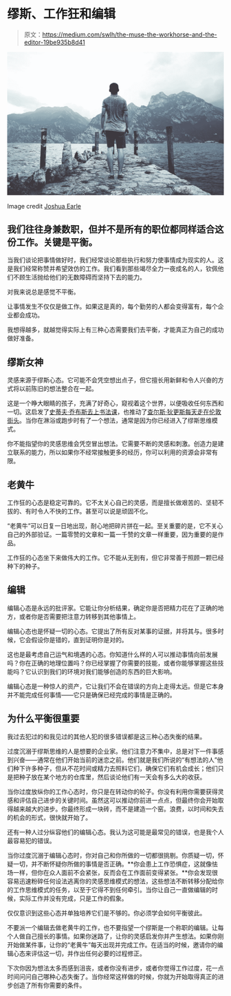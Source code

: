 # 缪斯、工作狂和编辑

> 原文：<https://medium.com/swlh/the-muse-the-workhorse-and-the-editor-19be935b8d41>

![](img/463521a7508b00bc95f22fb4bca35e75.png)

Image credit [Joshua Earle](https://unsplash.com/@joshuaearle)

## 我们往往身兼数职，但并不是所有的职位都同样适合这份工作。关键是平衡。

当我们谈论把事情做好时，我们经常谈论那些执行和努力使事情成为现实的人。这是我们经常称赞并希望效仿的工作。我们看到那些竭尽全力一夜成名的人，钦佩他们不顾生活抛给他们的无数障碍而坚持下去的能力。

对我来说总是感觉不平衡。

让事情发生不仅仅是做工作。如果这是真的，每个勤劳的人都会变得富有，每个企业都会成功。

我想得越多，就越觉得实际上有三种心态需要我们去平衡，才能真正为自己的成功做好准备。

## 缪斯女神

灵感来源于缪斯心态。它可能不会凭空想出点子，但它擅长用新鲜和令人兴奋的方式将以前陈旧的想法整合在一起。

这是一个睁大眼睛的孩子，充满了好奇心，窥视着这个世界，以便吸收任何东西和一切。这启发了[史蒂夫·乔布斯去上书法课](http://www.businessinsider.com/robert-palladino-calligraphy-class-inspired-steve-jobs-2016-3)，也推动了[查尔斯·狄更斯每天走在伦敦街头](http://www.nytimes.com/2012/01/15/opinion/sunday/the-whirling-sound-of-planet-dickens.html?scp=1&sq=charles%20dickens%20walking&st=cse#)。当你在淋浴或跑步时有了一个想法，通常是因为你已经进入了缪斯思维模式。

你不能指望你的灵感思维会凭空冒出想法。它需要不断的灵感和刺激。创造力是建立联系的能力，所以如果你不经常接触更多的经历，你可以利用的资源会非常有限。

## 老黄牛

工作狂的心态是稳定可靠的。它不太关心自己的灵感，而是擅长做艰苦的、坚韧不拔的、有时令人不快的工作。甚至可以说是顽固不化。

“老黄牛”可以日复一日地出现，耐心地把碎片拼在一起。至关重要的是，它不关心自己的外部验证。一篇零赞的文章和一篇一千赞的文章一样重要，因为重要的是作品。

工作狂的心态坐下来做伟大的工作。它不能从无到有，但它非常善于照顾一颗已经种下的种子。

## 编辑

编辑心态是永远的批评家。它能让你分析结果，确定你是否把精力花在了正确的地方，或者你是否需要把注意力转移到其他事情上。

编辑心态也是怀疑一切的心态。它提出了所有反对某事的证据，并将其与。很多时候，它会假设你是错的，直到证明你是对的。

这也是最考虑自己运气和境遇的心态。你知道什么样的人可以推动事情向前发展吗？你在正确的地理位置吗？你已经掌握了你需要的技能，或者你能够掌握这些技能吗？它认识到我们的环境对我们能够创造的东西的巨大影响。

编辑心态是一种惊人的资产，它让我们不会在错误的方向上走得太远。但是它本身并不能完成任何事情——它只是确保已经完成的事情是正确的。

## 为什么平衡很重要

我过去犯过的和我见过的其他人犯的很多错误都是这三种心态失衡的结果。

过度沉溺于缪斯思维的人是想要的企业家。他们注意力不集中，总是对下一件事感到兴奋——通常在他们开始当前的迷恋之前。他们就是我们所说的“有想法的人”他们种下许多种子，但从不花时间或精力去照料它们，确保它们有机会成长；他们只是把种子放在某个地方的仓库里，然后谈论他们有一天会有多么大的收获。

当你过度放纵你的工作心态时，你只是在转动你的轮子。你没有利用你需要获得灵感和评估自己进步的关键时间。虽然这可以推动你前进一点点，但最终你会开始取得越来越大的进步。你最终形成一块砖，而不是建造一个窑。浪费，以时间和失去的机会的形式，很快就开始了。

还有一种人过分纵容他们的编辑心态。我认为这可能是最常见的错误，也是我个人最容易犯的错误。

当你过度沉溺于编辑心态时，你对自己和你所做的一切都很挑剔。你质疑一切，怀疑一切，并不断怀疑你所做的事情是否正确。**你会患上工作恐惧症，这就像怯场一样，但你在众人面前不会紧张，反而会在工作面前变得紧张。**你会发现很容易迅速粉碎任何设法逃离你的灵感思维模式的想法，这些想法不断转移分配给你的工作思维模式的任务，以至于它得不到任何牵引。当你让自己一直做编辑的时候，实际工作并没有完成，只是工作的假象。

仅仅意识到这些心态并单独培养它们是不够的。你必须学会如何平衡彼此。

不要派一个编辑去做老黄牛的工作，也不要指望一个缪斯是一个称职的编辑。让每个人做自己擅长的事情。如果你迷路了，让你的灵感启发你并产生想法。如果你刚开始做某件事，让你的“老黄牛”每天出现并完成工作。在适当的时候，邀请你的编辑心态来评估这一切，并作出任何必要的过程修正。

下次你因为想法太多而感到沮丧，或者你没有进步，或者你觉得工作过度，花一点时间问问自己哪种心态失衡了。当你经常这样做的时候，你就为开始取得真正的进步创造了所有你需要的条件。